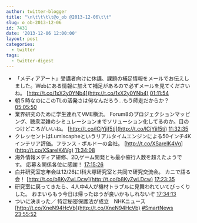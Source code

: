 ```yaml
---
author: twitter-blogger
title: "\n\t\t\t\t@o_ob @2013-12-06\t\t"
slug: o_ob-2013-12-06
id: 7431
date: '2013-12-06 12:00:00'
layout: post
categories:
  - twitter
tags:
  - twitter-digest
---
```


*   「メディアアート」受講者向けに休講、課題の補足情報をメールでお伝えしました。Webにある情報に加えて補足があるので必ずメールを見てくださいね。 [http://t.co/1xX2y0YNb4](http://t.co/1xX2y0YNb4) [01:11:54](http://twitter.com/o_ob/statuses/408629815600631808)
*   朝５時なのにこのTLの活発さは何なんだろう…もう師走だからか？ [05:05:50](http://twitter.com/o_ob/statuses/408688685085777922)
*   業界研究のために学生連れてVME横浜。 Forum8のプロジェクションマッピング、聴衆混雑のシミュレーションまでソリューション化してるのか。目のつけどころがいいね。 [http://t.co/lCjYjif5tj](http://t.co/lCjYjif5tj) [11:32:35](http://twitter.com/o_ob/statuses/408786017039036417)
*   クレッセントはLumiscapheというリアルタイムエンジンによる50インチ4Kインテリア評価。フランス・ボルドーの会社。 [http://t.co/XSarelK4Vg](http://t.co/XSarelK4Vg) [11:34:08](http://twitter.com/o_ob/statuses/408786406056538112)
*   海外情報メディア研修、2D,ゲーム開発とも最小催行人数を超えたようです。 応募＆関係各位に感謝！ [17:15:26](http://twitter.com/o_ob/statuses/408872297752051712)
*   白井研究室忘年会は12/26にI科大塚研究室と共同で研究交流会。 カニで語る会！ [http://t.co/b8KyZwLDcw](http://t.co/b8KyZwLDcw) [17:23:35](http://twitter.com/o_ob/statuses/408874347483262976)
*   研究室に戻ってきたら、4人中4人が機材トラブルに見舞われていてびっくりした。 おまいらもう今日は帰ったほうが良いかもしれないぞ [17:34:13](http://twitter.com/o_ob/statuses/408877023021383682)
*   ついに決まった／ 特定秘密保護法が成立　NHKニュース [http://t.co/XneN94HcVb](http://t.co/XneN94HcVb) [#SmartNews](http://search.twitter.com/search?q=%23SmartNews) [23:55:52](http://twitter.com/o_ob/statuses/408973066396393473)